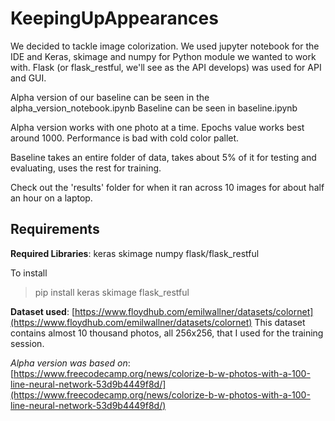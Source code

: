 # KeepingUpAppearances

We decided to tackle image colorization.
We used jupyter notebook for the IDE and Keras, skimage and numpy for Python module we wanted to work with.
Flask (or flask_restful, we'll see as the API develops) was used for API and GUI.

Alpha version of our baseline can be seen in the alpha_version_notebook.ipynb
Baseline can be seen in baseline.ipynb

Alpha version works with one photo at a time. Epochs value works best around 1000. Performance is bad with cold color pallet.

Baseline takes an entire folder of data, takes about 5% of it for testing and evaluating, uses the rest for training.

Check out the 'results' folder for when it ran across 10 images for about half an hour on a laptop.

## Requirements

**Required Libraries**:
keras
skimage
numpy
flask/flask_restful

To install
> pip install keras skimage flask_restful

**Dataset used**:
[https://www.floydhub.com/emilwallner/datasets/colornet](https://www.floydhub.com/emilwallner/datasets/colornet)
This dataset contains almost 10 thousand photos, all 256x256, that I used for the training session.

*Alpha version was based on*:
[https://www.freecodecamp.org/news/colorize-b-w-photos-with-a-100-line-neural-network-53d9b4449f8d/](https://www.freecodecamp.org/news/colorize-b-w-photos-with-a-100-line-neural-network-53d9b4449f8d/)
